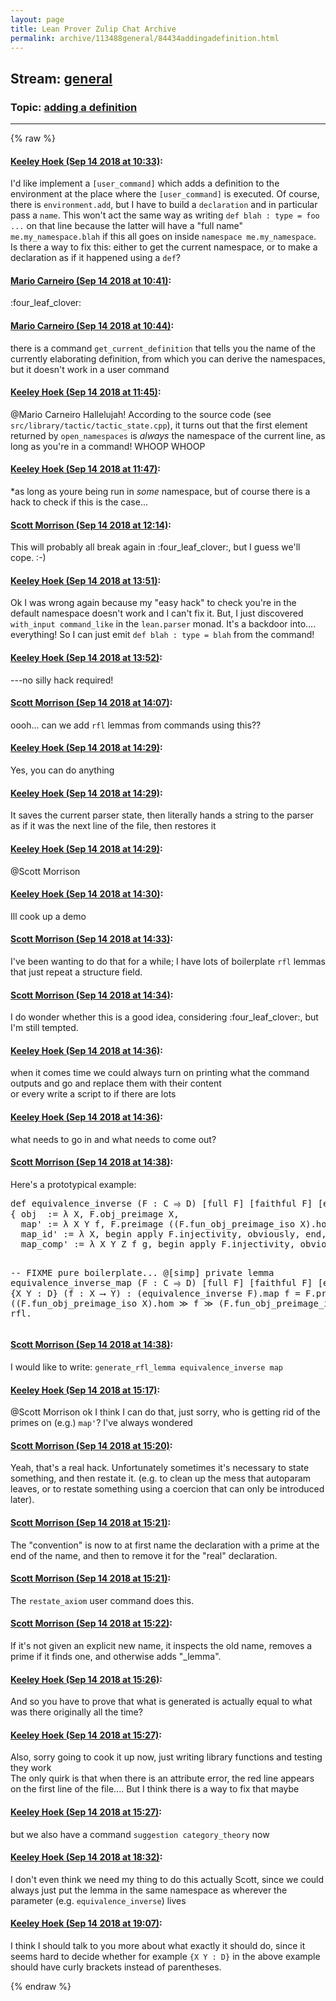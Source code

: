 ```yaml
---
layout: page
title: Lean Prover Zulip Chat Archive 
permalink: archive/113488general/84434addingadefinition.html
---
```


## Stream: [general](index.html)
### Topic: [adding a definition](84434addingadefinition.html)

---


{% raw %}
#### [ Keeley Hoek (Sep 14 2018 at 10:33)](https://leanprover.zulipchat.com/#narrow/stream/113488-general/topic/adding%20a%20definition/near/133939240):
<p>I'd like implement a <code>[user_command]</code> which adds a definition to the environment at the place where the <code>[user_command]</code> is executed. Of course, there is <code>environment.add</code>, but I have to build a <code>declaration</code> and in particular pass a <code>name</code>. This won't act the same way as writing <code>def blah : type = foo ...</code> on that line because the latter will have a "full name" <code>me.my_namespace.blah</code> if this all goes on inside <code>namespace me.my_namespace</code>. Is there a way to fix this: either to get the current namespace, or to make a declaration as if it happened using a <code>def</code>?</p>

#### [ Mario Carneiro (Sep 14 2018 at 10:41)](https://leanprover.zulipchat.com/#narrow/stream/113488-general/topic/adding%20a%20definition/near/133939576):
<p><span class="emoji emoji-1f340" title="four leaf clover">:four_leaf_clover:</span></p>

#### [ Mario Carneiro (Sep 14 2018 at 10:44)](https://leanprover.zulipchat.com/#narrow/stream/113488-general/topic/adding%20a%20definition/near/133939698):
<p>there is a command <code>get_current_definition</code> that tells you the name of the currently elaborating definition, from which you can derive the namespaces, but it doesn't work in a user command</p>

#### [ Keeley Hoek (Sep 14 2018 at 11:45)](https://leanprover.zulipchat.com/#narrow/stream/113488-general/topic/adding%20a%20definition/near/133942021):
<p><span class="user-mention" data-user-id="110049">@Mario Carneiro</span> Hallelujah! According to the source code (see <code>src/library/tactic/tactic_state.cpp</code>), it turns out that the first element returned by <code>open_namespaces</code> is <em>always</em> the namespace of the current line, as long as you're in a command! WHOOP WHOOP</p>

#### [ Keeley Hoek (Sep 14 2018 at 11:47)](https://leanprover.zulipchat.com/#narrow/stream/113488-general/topic/adding%20a%20definition/near/133942101):
<p>*as long as youre being run in <em>some</em> namespace, but of course there is a hack to check if this is the case...</p>

#### [ Scott Morrison (Sep 14 2018 at 12:14)](https://leanprover.zulipchat.com/#narrow/stream/113488-general/topic/adding%20a%20definition/near/133943119):
<p>This will probably all break again in <span class="emoji emoji-1f340" title="four leaf clover">:four_leaf_clover:</span>, but I guess we'll cope. :-)</p>

#### [ Keeley Hoek (Sep 14 2018 at 13:51)](https://leanprover.zulipchat.com/#narrow/stream/113488-general/topic/adding%20a%20definition/near/133947033):
<p>Ok I was wrong again because my "easy hack" to check you're in the default namespace doesn't work and I can't fix it. But, I just discovered <code>with_input command_like</code> in the <code>lean.parser</code> monad. It's a backdoor into.... everything! So I can just emit <code>def blah : type = blah</code> from the command!</p>

#### [ Keeley Hoek (Sep 14 2018 at 13:52)](https://leanprover.zulipchat.com/#narrow/stream/113488-general/topic/adding%20a%20definition/near/133947101):
<p>---no silly hack required!</p>

#### [ Scott Morrison (Sep 14 2018 at 14:07)](https://leanprover.zulipchat.com/#narrow/stream/113488-general/topic/adding%20a%20definition/near/133947786):
<p>oooh... can we add <code>rfl</code> lemmas from commands using this??</p>

#### [ Keeley Hoek (Sep 14 2018 at 14:29)](https://leanprover.zulipchat.com/#narrow/stream/113488-general/topic/adding%20a%20definition/near/133948698):
<p>Yes, you can do anything</p>

#### [ Keeley Hoek (Sep 14 2018 at 14:29)](https://leanprover.zulipchat.com/#narrow/stream/113488-general/topic/adding%20a%20definition/near/133948710):
<p>It saves the current parser state, then literally hands a string to the parser as if it was the next line of the file, then restores it</p>

#### [ Keeley Hoek (Sep 14 2018 at 14:29)](https://leanprover.zulipchat.com/#narrow/stream/113488-general/topic/adding%20a%20definition/near/133948714):
<p><span class="user-mention" data-user-id="110524">@Scott Morrison</span></p>

#### [ Keeley Hoek (Sep 14 2018 at 14:30)](https://leanprover.zulipchat.com/#narrow/stream/113488-general/topic/adding%20a%20definition/near/133948766):
<p>Ill cook up a demo</p>

#### [ Scott Morrison (Sep 14 2018 at 14:33)](https://leanprover.zulipchat.com/#narrow/stream/113488-general/topic/adding%20a%20definition/near/133948866):
<p>I've been wanting to do that for a while; I have lots of boilerplate <code>rfl</code> lemmas that just repeat a structure field.</p>

#### [ Scott Morrison (Sep 14 2018 at 14:34)](https://leanprover.zulipchat.com/#narrow/stream/113488-general/topic/adding%20a%20definition/near/133948933):
<p>I do wonder whether this is a good idea, considering <span class="emoji emoji-1f340" title="four leaf clover">:four_leaf_clover:</span>, but I'm still tempted.</p>

#### [ Keeley Hoek (Sep 14 2018 at 14:36)](https://leanprover.zulipchat.com/#narrow/stream/113488-general/topic/adding%20a%20definition/near/133949017):
<p>when it comes time we could always turn on printing what the command outputs and go and replace them with their content<br>
or every write a script to if there are lots</p>

#### [ Keeley Hoek (Sep 14 2018 at 14:36)](https://leanprover.zulipchat.com/#narrow/stream/113488-general/topic/adding%20a%20definition/near/133949024):
<p>what needs to go in and what needs to come out?</p>

#### [ Scott Morrison (Sep 14 2018 at 14:38)](https://leanprover.zulipchat.com/#narrow/stream/113488-general/topic/adding%20a%20definition/near/133949122):
<p>Here's a prototypical example:</p>
<div class="codehilite"><pre><span></span>def equivalence_inverse (F : C ⥤ D) [full F] [faithful F] [ess_surj F] : D ⥤ C :=
{ obj  := λ X, F.obj_preimage X,
  map&#39; := λ X Y f, F.preimage ((F.fun_obj_preimage_iso X).hom ≫ f ≫ (F.fun_obj_preimage_iso Y).inv),
  map_id&#39; := λ X, begin apply F.injectivity, obviously, end,
  map_comp&#39; := λ X Y Z f g, begin apply F.injectivity, obviously, end }.

-- FIXME pure boilerplate...
@[simp] private lemma equivalence_inverse_map
  (F : C ⥤ D) [full F] [faithful F] [ess_surj F]
  {X Y : D} (f : X ⟶ Y) : (equivalence_inverse F).map f = F.preimage ((F.fun_obj_preimage_iso X).hom ≫ f ≫ (F.fun_obj_preimage_iso Y).inv) := rfl.
</pre></div>

#### [ Scott Morrison (Sep 14 2018 at 14:38)](https://leanprover.zulipchat.com/#narrow/stream/113488-general/topic/adding%20a%20definition/near/133949131):
<p>I would like to write: <code>generate_rfl_lemma equivalence_inverse map</code></p>

#### [ Keeley Hoek (Sep 14 2018 at 15:17)](https://leanprover.zulipchat.com/#narrow/stream/113488-general/topic/adding%20a%20definition/near/133951214):
<p><span class="user-mention" data-user-id="110524">@Scott Morrison</span> ok I think I can do that, just sorry, who is getting rid of the primes on (e.g.) <code>map'</code>? I've always wondered</p>

#### [ Scott Morrison (Sep 14 2018 at 15:20)](https://leanprover.zulipchat.com/#narrow/stream/113488-general/topic/adding%20a%20definition/near/133951439):
<p>Yeah, that's a real hack. Unfortunately sometimes it's necessary to state something, and then restate it. (e.g. to clean up the mess that autoparam leaves, or to restate something using a coercion that can only be introduced later).</p>

#### [ Scott Morrison (Sep 14 2018 at 15:21)](https://leanprover.zulipchat.com/#narrow/stream/113488-general/topic/adding%20a%20definition/near/133951460):
<p>The "convention" is now to at first name the declaration with a prime at the end of the name, and then to remove it for the "real" declaration.</p>

#### [ Scott Morrison (Sep 14 2018 at 15:21)](https://leanprover.zulipchat.com/#narrow/stream/113488-general/topic/adding%20a%20definition/near/133951479):
<p>The <code>restate_axiom</code> user command does this.</p>

#### [ Scott Morrison (Sep 14 2018 at 15:22)](https://leanprover.zulipchat.com/#narrow/stream/113488-general/topic/adding%20a%20definition/near/133951533):
<p>If it's not given an explicit new name, it inspects the old name, removes a prime if it finds one, and otherwise adds "_lemma".</p>

#### [ Keeley Hoek (Sep 14 2018 at 15:26)](https://leanprover.zulipchat.com/#narrow/stream/113488-general/topic/adding%20a%20definition/near/133951769):
<p>And so you have to prove that what is generated is actually equal to what was there originally all the time?</p>

#### [ Keeley Hoek (Sep 14 2018 at 15:27)](https://leanprover.zulipchat.com/#narrow/stream/113488-general/topic/adding%20a%20definition/near/133951865):
<p>Also, sorry going to cook it up now, just writing library functions and testing they work<br>
The only quirk is that when there is an attribute error, the red line appears on the first line of the file.... But I think there is a way to fix that maybe</p>

#### [ Keeley Hoek (Sep 14 2018 at 15:27)](https://leanprover.zulipchat.com/#narrow/stream/113488-general/topic/adding%20a%20definition/near/133951895):
<p>but we also have a command <code>suggestion category_theory</code> now</p>

#### [ Keeley Hoek (Sep 14 2018 at 18:32)](https://leanprover.zulipchat.com/#narrow/stream/113488-general/topic/adding%20a%20definition/near/133964431):
<p>I don't even think we need my thing to do this actually Scott, since we could always just put the lemma in the same namespace as wherever the parameter (e.g. <code>equivalence_inverse</code>) lives</p>

#### [ Keeley Hoek (Sep 14 2018 at 19:07)](https://leanprover.zulipchat.com/#narrow/stream/113488-general/topic/adding%20a%20definition/near/133966107):
<p>I think I should talk to you more about what exactly it should do, since it seems hard to decide whether for example <code>{X Y : D}</code> in the above example should have curly brackets instead of parentheses.</p>


{% endraw %}
